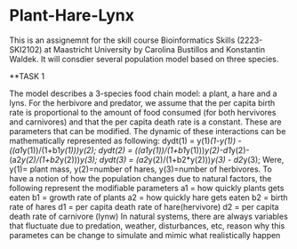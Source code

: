 # Plant-Hare-Lynx
This is an assignemnt for the skill course Bioinformatics Skills (2223-SKI2102) at Maastricht University by Carolina Bustillos and Konstantin Waldek.
It will consdier several population model based on three species.


**TASK 1

The model describes a 3-species food chain model: a plant, a hare and a lyns. For the herbivore and predator, we assume that the per capita birth rate is proportional to the amount of food consumed (for both hervivores and carnivores) and that the per capita death rate is a constant. These are parameters that can be modified. The dynamic of these interactions can be mathematically represented as following: 
dydt(1) = y(1)*(1-y(1)) - ((a1*y(1))/(1+b1*y(1)))*y(2); 
dydt(2) = ((a1*y(1))/(1+b1*y(1)))*y(2)-d1*y(2)-(a2*y(2)/(1+b2*y(2)))*y(3);
dydt(3) = (a2*y(2)/(1+b2*y(2)))*y(3) - d2*y(3);
Were, y(1)= plant mass, y(2)=number of hares, y(3)=number of herbivores. To have a notion of how the population changes due to natural factors, the following represent the modifiable parameters
a1 = how quickly plants gets eaten
b1 = growth rate of plants
a2 = how quickly hare gets eaten
b2 = birth rate of hares
d1 = per capita death rate of hare(hervivore)
d2 = per capita death rate of carnivore (lynw)
In natural systems, there are always variables that fluctuate due to predation, weather, disturbances, etc, reason why this parametes can be change to simulate and mimic what realistically happen 

